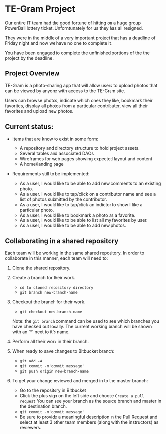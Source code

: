 # TE-Gram Project
 
Our entire IT team had the good fortune of hitting on a huge group PowerBall lottery ticket.  Unforntunately for us they has all resigned.

They were in the middle of a very important project that has a deadline of Friday night and now we have no one to complete it.

You have been engaged to complete the unfinished portions of the the project by the deadline.

## Project Overview

TE-Gram is a photo-sharing app that will allow users to upload photos that can be viewed by anyone with access to the TE-Gram site.

Users can browse photos, indicate which ones they like, bookmark their favorites, display all photos from a particular contributer, view all their favorites and upload new photos.

## Current status:

* Items that are know to exist in some form:
  * A repository and directory structure to hold project assets.
  * Several tables and associated DAOs  
  * Wireframes for web pages showing expected layout and content
  *  A home/landing page
  
* Requirements still to be implemented:
  *  As a user, I would like to be able to add new comments to an existing photo.
  *  As a user. I would like to tap/click on a contributor name and see a list of photos submitted by the contributor.
  *  As a user, I would like to tap/click an indictor to show I like a particular photo.
  *  As a user, I would like to bookmark a photo as a favorite.
  *  As a user, I would like to be able to list all my favorites by user.
  *  As a user, I would like to be able to add new photos.

## Collaborating in a shared repository

Each team will be working in the same shared repository.  In order to collaborate in this manner, each team will need to:

1. Clone the shared repository.
2. Create a branch for their work.
   - ```cd to cloned repository directory```
   - ```git branch new-branch-name```  
3. Checkout the branch for their work.
   - ```git checkout new-branch-name```
   
   Note: the ```git branch``` command can be used to see which branches you have checked out locally.  The current working branch will be shown with an '*' next to it's name.
4. Perform all their work in their branch.
5. When ready to save changes to Bitbucket branch:
   - ```git add -A```
   - ```git commit -m'commit message'```
   - ```git push origin new-branch-name```
         
6. To get your change reviewed and merged in to the master branch:
   - Go to the repository in Bitbucket
   - Click the plus sign on the left side and choose ```Create a pull request```   You can see your branch as the source branch and master in the destination branch. 
   - ```git commit -m'commit message'```
   - Be sure to provide a meaningful description in the Pull Request and select at least 3 other team members (along with the instructors) as reviewers.




   
